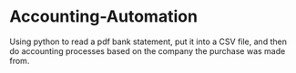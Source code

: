 # Accounting-Automation
Using python to read a pdf bank statement, put it into a CSV file, and then do accounting processes based on the company the purchase was made from.
